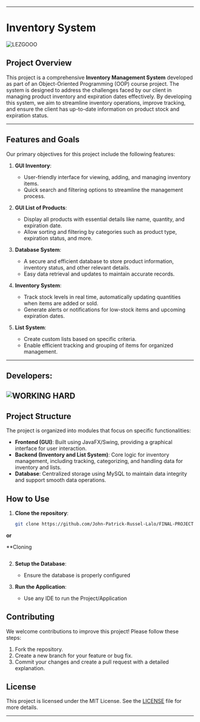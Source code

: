 

---

# Inventory System

![LEZGOOO](https://i.pinimg.com/originals/b2/2a/a2/b22aa22b2f3f55b6468361158d52e2e7.gif)

## Project Overview
This project is a comprehensive **Inventory Management System** developed as part of an Object-Oriented Programming (OOP) course project. The system is designed to address the challenges faced by our client in managing product inventory and expiration dates effectively. By developing this system, we aim to streamline inventory operations, improve tracking, and ensure the client has up-to-date information on product stock and expiration status.

---



## Features and Goals
Our primary objectives for this project include the following features:

1. **GUI Inventory**:
   - User-friendly interface for viewing, adding, and managing inventory items.
   - Quick search and filtering options to streamline the management process.

2. **GUI List of Products**:
   - Display all products with essential details like name, quantity, and expiration date.
   - Allow sorting and filtering by categories such as product type, expiration status, and more.

3. **Database System**:
   - A secure and efficient database to store product information, inventory status, and other relevant details.
   - Easy data retrieval and updates to maintain accurate records.

4. **Inventory System**:
   - Track stock levels in real time, automatically updating quantities when items are added or sold.
   - Generate alerts or notifications for low-stock items and upcoming expiration dates.

5. **List System**:
   - Create custom lists based on specific criteria.
   - Enable efficient tracking and grouping of items for organized management.

---

## Developers:

![WORKING HARD](https://media.tenor.com/y2JXkY1pXkwAAAAM/cat-computer.gif)
---

## Project Structure
The project is organized into modules that focus on specific functionalities:
- **Frontend (GUI)**: Built using JavaFX/Swing, providing a graphical interface for user interaction.
- **Backend (Inventory and List System)**: Core logic for inventory management, including tracking, categorizing, and handling data for inventory and lists.
- **Database**: Centralized storage using MySQL to maintain data integrity and support smooth data operations.

## How to Use
1. **Clone the repository**:
   ```bash
   git clone https://github.com/John-Patrick-Russel-Lalo/FINAL-PROJECT---GROUP-JAVA-RICE
   ```

**or**


**Cloning 
```

```




2. **Setup the Database**:
   - Ensure the database is properly configured

3. **Run the Application**:
   - Use any IDE to run the Project/Application

## Contributing
We welcome contributions to improve this project! Please follow these steps:
1. Fork the repository.
2. Create a new branch for your feature or bug fix.
3. Commit your changes and create a pull request with a detailed explanation.

## License
This project is licensed under the MIT License. See the [LICENSE](LICENSE) file for more details.

---
